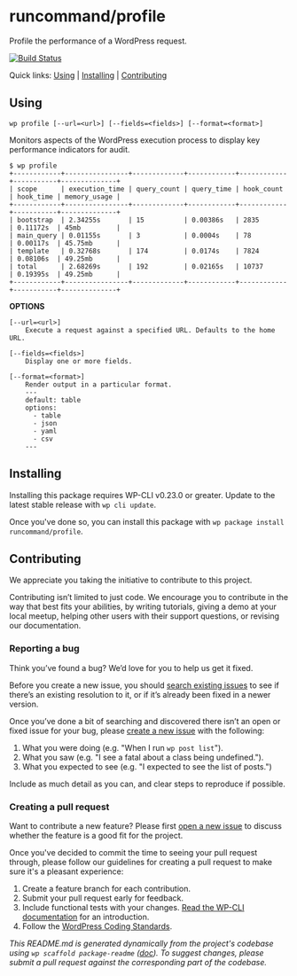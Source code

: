 runcommand/profile
==================

Profile the performance of a WordPress request.

[![Build Status](https://travis-ci.org/runcommand/profile.svg?branch=master)](https://travis-ci.org/runcommand/profile)

Quick links: [Using](#using) | [Installing](#installing) | [Contributing](#contributing)

## Using

~~~
wp profile [--url=<url>] [--fields=<fields>] [--format=<format>]
~~~

Monitors aspects of the WordPress execution process to display key
performance indicators for audit.

```
$ wp profile
+------------+----------------+-------------+------------+------------+-----------+--------------+
| scope      | execution_time | query_count | query_time | hook_count | hook_time | memory_usage |
+------------+----------------+-------------+------------+------------+-----------+--------------+
| bootstrap  | 2.34255s       | 15          | 0.00386s   | 2835       | 0.11172s  | 45mb         |
| main_query | 0.01155s       | 3           | 0.0004s    | 78         | 0.00117s  | 45.75mb      |
| template   | 0.32768s       | 174         | 0.0174s    | 7824       | 0.08106s  | 49.25mb      |
| total      | 2.68269s       | 192         | 0.02165s   | 10737      | 0.19395s  | 49.25mb      |
+------------+----------------+-------------+------------+------------+-----------+--------------+
```

**OPTIONS**

	[--url=<url>]
		Execute a request against a specified URL. Defaults to the home URL.

	[--fields=<fields>]
		Display one or more fields.

	[--format=<format>]
		Render output in a particular format.
		---
		default: table
		options:
		  - table
		  - json
		  - yaml
		  - csv
		---

## Installing

Installing this package requires WP-CLI v0.23.0 or greater. Update to the latest stable release with `wp cli update`.

Once you've done so, you can install this package with `wp package install runcommand/profile`.

## Contributing

We appreciate you taking the initiative to contribute to this project.

Contributing isn’t limited to just code. We encourage you to contribute in the way that best fits your abilities, by writing tutorials, giving a demo at your local meetup, helping other users with their support questions, or revising our documentation.

### Reporting a bug

Think you’ve found a bug? We’d love for you to help us get it fixed.

Before you create a new issue, you should [search existing issues](https://github.com/runcommand/profile/issues?q=label%3Abug%20) to see if there’s an existing resolution to it, or if it’s already been fixed in a newer version.

Once you’ve done a bit of searching and discovered there isn’t an open or fixed issue for your bug, please [create a new issue](https://github.com/runcommand/profile/issues/new) with the following:

1. What you were doing (e.g. "When I run `wp post list`").
2. What you saw (e.g. "I see a fatal about a class being undefined.").
3. What you expected to see (e.g. "I expected to see the list of posts.")

Include as much detail as you can, and clear steps to reproduce if possible.

### Creating a pull request

Want to contribute a new feature? Please first [open a new issue](https://github.com/runcommand/profile/issues/new) to discuss whether the feature is a good fit for the project.

Once you've decided to commit the time to seeing your pull request through, please follow our guidelines for creating a pull request to make sure it's a pleasant experience:

1. Create a feature branch for each contribution.
2. Submit your pull request early for feedback.
3. Include functional tests with your changes. [Read the WP-CLI documentation](https://wp-cli.org/docs/pull-requests/#functional-tests) for an introduction.
4. Follow the [WordPress Coding Standards](http://make.wordpress.org/core/handbook/coding-standards/).

*This README.md is generated dynamically from the project's codebase using `wp scaffold package-readme` ([doc](https://github.com/wp-cli/scaffold-package-command#wp-scaffold-package-readme)). To suggest changes, please submit a pull request against the corresponding part of the codebase.*
